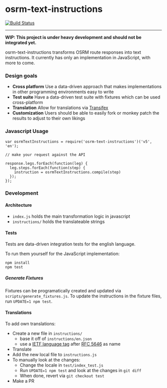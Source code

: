# osrm-text-instructions

[![Build Status](https://travis-ci.org/Project-OSRM/osrm-text-instructions.svg?branch=master)](https://travis-ci.org/Project-OSRM/osrm-text-instructions)

----

__WIP: This project is under heavy development and should not be integrated yet.__

osrm-text-instructions transforms OSRM route responses into text instructions. It currently has only an implementation in JavaScript, with more to come.

### Design goals

- __Cross platform__ Use a data-driven approach that makes implementations in other programming environments easy to write
- __Test suite__ Have a data-driven test suite with fixtures which can be used cross-platform
- __Translation__ Allow for translations via [Transifex](https://www.transifex.com/)
- __Customization__ Users should be able to easily fork or monkey patch the results to adjust to their own likings

### Javascript Usage

```
var osrmTextInstructions = require('osrm-text-instructions')('v5', 'en');

// make your request against the API

response.legs.forEach(function(leg) {
  leg.steps.forEach(function(step) {
    instruction = osrmTextInstructions.compile(step)
  });
});
```

### Development
#### Architecture

- `index.js` holds the main transformation logic in javascript
- `instructions/` holds the translateable strings

#### Tests

Tests are data-driven integration tests for the english language.

To run them yourself for the JavaScript implementation:

```
npm install
npm test
```

##### Generate Fixtures

Fixtures can be programatically created and updated via `scripts/generate_fixtures.js`. To update the instructions in the fixture files, run `UPDATE=1 npm test`.

#### Translations

To add own translations:

- Create a new file in `instructions/`
  - base it off of `instructions/en.json`
  - use a [IETF language tag](https://en.wikipedia.org/wiki/IETF_language_tag) after [RFC 5646](https://en.wikipedia.org/wiki/IETF_language_tag) as name
- Translate
- Add the new local file to `instructions.js`
- To manually look at the changes:
  - Change the locale in `test/index_test.js`
  - Run `UPDATE=1 npm test` and look at the changes in `git diff`
  - When done, revert via `git checkout test`
- Make a PR
